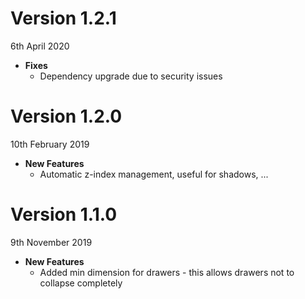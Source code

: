 # Version 1.2.1
6th April 2020

* **Fixes**
  * Dependency upgrade due to security issues

# Version 1.2.0
10th February 2019

* **New Features**
  * Automatic z-index management, useful for shadows, ...

# Version 1.1.0
9th November 2019

* **New Features**
  * Added min dimension for drawers - this allows drawers not to collapse completely